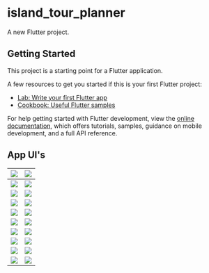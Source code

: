 # island_tour_planner

A new Flutter project.

## Getting Started

This project is a starting point for a Flutter application.

A few resources to get you started if this is your first Flutter project:

- [Lab: Write your first Flutter app](https://docs.flutter.dev/get-started/codelab)
- [Cookbook: Useful Flutter samples](https://docs.flutter.dev/cookbook)

For help getting started with Flutter development, view the
[online documentation](https://docs.flutter.dev/), which offers tutorials,
samples, guidance on mobile development, and a full API reference.

## App UI's


| <img src="https://github.com/Dilshan97/Island-tour-planner/blob/main/mobile-app/screenshot/screen-1.png"/> | <img src="https://github.com/Dilshan97/Island-tour-planner/blob/main/mobile-app/screenshot/screen-2.png"/>  |
|--|--|
| <img src="https://github.com/Dilshan97/Island-tour-planner/blob/main/mobile-app/screenshot/screen-3.png"/>  | <img src="https://github.com/Dilshan97/Island-tour-planner/blob/main/mobile-app/screenshot/screen-4.png"/>  |
| <img src="https://github.com/Dilshan97/Island-tour-planner/blob/main/mobile-app/screenshot/screen-5.png"/>  | <img src="https://github.com/Dilshan97/Island-tour-planner/blob/main/mobile-app/screenshot/screen-6.png"/>  |
| <img src="https://github.com/Dilshan97/Island-tour-planner/blob/main/mobile-app/screenshot/screen-7.png"/>  | <img src="https://github.com/Dilshan97/Island-tour-planner/blob/main/mobile-app/screenshot/screen-8.png"/>  |
| <img src="https://github.com/Dilshan97/Island-tour-planner/blob/main/mobile-app/screenshot/screen-9.png"/>  | <img src="https://github.com/Dilshan97/Island-tour-planner/blob/main/mobile-app/screenshot/screen-10.png"/>  |
| <img src="https://github.com/Dilshan97/Island-tour-planner/blob/main/mobile-app/screenshot/screen-11.png"/>  | <img src="https://github.com/Dilshan97/Island-tour-planner/blob/main/mobile-app/screenshot/screen-12.png"/>  |
| <img src="https://github.com/Dilshan97/Island-tour-planner/blob/main/mobile-app/screenshot/screen-13.png"/>  | <img src="https://github.com/Dilshan97/Island-tour-planner/blob/main/mobile-app/screenshot/screen-14.png"/>  |
| <img src="https://github.com/Dilshan97/Island-tour-planner/blob/main/mobile-app/screenshot/screen-15.png"/>  | <img src="https://github.com/Dilshan97/Island-tour-planner/blob/main/mobile-app/screenshot/screen-16.png"/>  |
| <img src="https://github.com/Dilshan97/Island-tour-planner/blob/main/mobile-app/screenshot/screen-17.png"/>  | <img src="https://github.com/Dilshan97/Island-tour-planner/blob/main/mobile-app/screenshot/screen-18.png"/>  |
| <img src="https://github.com/Dilshan97/Island-tour-planner/blob/main/mobile-app/screenshot/screen-19.png"/>  | <img src="https://github.com/Dilshan97/Island-tour-planner/blob/main/mobile-app/screenshot/screen-20.png"/>  |